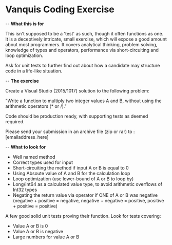 # Vanquis Coding Exercise
-- **What this is for**

This isn't supposed to be a 'test' as such, though it often functions as one. It is a deceptively intricate, small exercise, which will expose a good amount about most programmers. It covers analytical thinking, problem solving, knowledge of types and operators, performance via short-circuiting and loop optimization.

Ask for unit tests to further find out about how a candidate may structure code in a life-like situation.

-- **The exercise**

Create a Visual Studio (2015/1017) solution to the following problem:

"Write a function to multiply two integer values A and B, without using the arithmetic operators (* or /)."

Code should be production ready, with supporting tests as deemed required.

Please send your submission in an archive file (zip or rar) to : [emailaddress_here]

-- **What to look for**

- Well named method
- Correct types used for input
- Short-circuiting the method if input A or B is equal to 0
- Using Absoute value of A and B for the calculation loop
- Loop optimization (use lower-bound of A or B to loop by)
- Long/Int64 as a calculated value type, to avoid arithmetic overflows of Int32 types
- Negating the return value via operator if ONE of A or B was negative (negative + positive = negative, negative + negative = positive, positive + positive = positive)

A few good solid unit tests proving their function. Look for tests covering:

- Value A or B is 0
- Value A or B is negative
- Large numbers for value A or B
